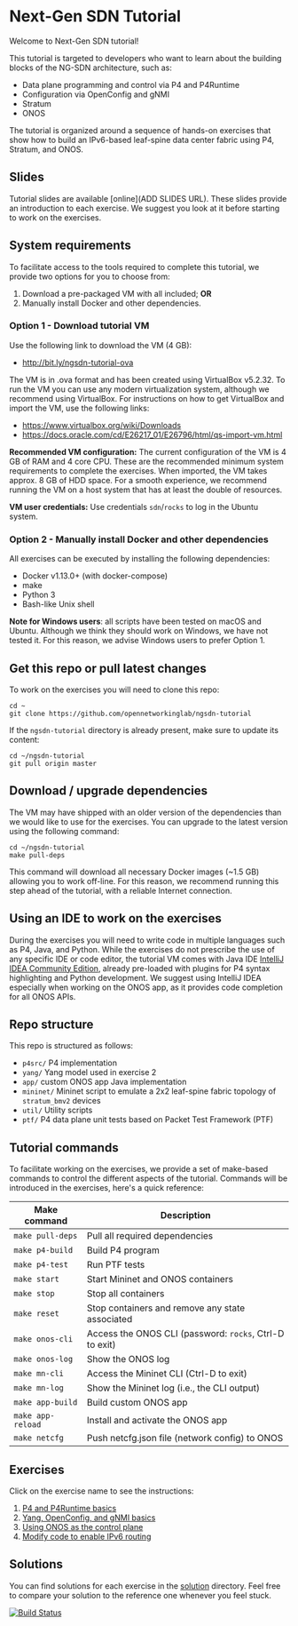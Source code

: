 # Next-Gen SDN Tutorial

Welcome to Next-Gen SDN tutorial!

This tutorial is targeted to developers who want to learn about the
building blocks of the NG-SDN architecture, such as:

* Data plane programming and control via P4 and P4Runtime
* Configuration via OpenConfig and gNMI
* Stratum
* ONOS

The tutorial is organized around a sequence of hands-on exercises that show how
to build an IPv6-based leaf-spine data center fabric using P4, Stratum, and
ONOS.

## Slides

Tutorial slides are available [online](ADD SLIDES URL). These slides provide an
introduction to each exercise. We suggest you look at it before starting to work
on the exercises.

## System requirements

To facilitate access to the tools required to complete this tutorial, we provide
two options for you to choose from:

1. Download a pre-packaged VM with all included; **OR**
2. Manually install Docker and other dependencies.

### Option 1 - Download tutorial VM

Use the following link to download the VM (4 GB):
* <http://bit.ly/ngsdn-tutorial-ova>

The VM is in .ova format and has been created using VirtualBox v5.2.32. To run
the VM you can use any modern virtualization system, although we recommend using
VirtualBox. For instructions on how to get VirtualBox and import the VM, use the
following links:

* <https://www.virtualbox.org/wiki/Downloads>
* <https://docs.oracle.com/cd/E26217_01/E26796/html/qs-import-vm.html>

**Recommended VM configuration:**
The current configuration of the VM is 4 GB of RAM and 4 core CPU. These are the
recommended minimum system requirements to complete the exercises. When
imported, the VM takes approx. 8 GB of HDD space. For a smooth experience, we
recommend running the VM on a host system that has at least the double of
resources.

**VM user credentials:**
Use credentials `sdn`/`rocks` to log in the Ubuntu system.

### Option 2 - Manually install Docker and other dependencies

All exercises can be executed by installing the following dependencies:

* Docker v1.13.0+ (with docker-compose)
* make
* Python 3
* Bash-like Unix shell

**Note for Windows users**: all scripts have been tested on macOS and Ubuntu.
Although we think they should work on Windows, we have not tested it. For this
reason, we advise Windows users to prefer Option 1.

## Get this repo or pull latest changes

To work on the exercises you will need to clone this repo:

    cd ~
    git clone https://github.com/opennetworkinglab/ngsdn-tutorial

If the `ngsdn-tutorial` directory is already present, make sure to update its
content:

    cd ~/ngsdn-tutorial
    git pull origin master

## Download / upgrade dependencies

The VM may have shipped with an older version of the dependencies than we would
like to use for the exercises. You can upgrade to the latest version using the
following command:

    cd ~/ngsdn-tutorial
    make pull-deps

This command will download all necessary Docker images (~1.5 GB) allowing you to
work off-line. For this reason, we recommend running this step ahead of the
tutorial, with a reliable Internet connection.

## Using an IDE to work on the exercises

During the exercises you will need to write code in multiple languages such as
P4, Java, and Python. While the exercises do not prescribe the use of any
specific IDE or code editor, the tutorial VM comes with Java IDE [IntelliJ IDEA
Community Edition](https://www.jetbrains.com/idea/), already pre-loaded with
plugins for P4 syntax highlighting and Python development. We suggest using
IntelliJ IDEA especially when working on the ONOS app, as it provides code
completion for all ONOS APIs.

## Repo structure

This repo is structured as follows:

 * `p4src/` P4 implementation
 * `yang/` Yang model used in exercise 2
 * `app/` custom ONOS app Java implementation
 * `mininet/` Mininet script to emulate a 2x2 leaf-spine fabric topology of
   `stratum_bmv2` devices
 * `util/` Utility scripts
 * `ptf/` P4 data plane unit tests based on Packet Test Framework (PTF)

## Tutorial commands

To facilitate working on the exercises, we provide a set of make-based commands
to control the different aspects of the tutorial. Commands will be introduced in
the exercises, here's a quick reference:

| Make command        | Description                                            |
|---------------------|------------------------------------------------------- |
| `make pull-deps`    | Pull all required dependencies                         |
| `make p4-build`     | Build P4 program                                       |
| `make p4-test`      | Run PTF tests                                          |
| `make start`        | Start Mininet and ONOS containers                      |
| `make stop`         | Stop all containers                                    |
| `make reset`        | Stop containers and remove any state associated        |
| `make onos-cli`     | Access the ONOS CLI (password: `rocks`, Ctrl-D to exit)|
| `make onos-log`     | Show the ONOS log                                      |
| `make mn-cli`       | Access the Mininet CLI (Ctrl-D to exit)                |
| `make mn-log`       | Show the Mininet log (i.e., the CLI output)            |
| `make app-build`    | Build custom ONOS app                                  |
| `make app-reload`   | Install and activate the ONOS app                      |
| `make netcfg`       | Push netcfg.json file (network config) to ONOS         |

## Exercises

Click on the exercise name to see the instructions:

 1. [P4 and P4Runtime basics](./EXERCISE-1.md)
 2. [Yang, OpenConfig, and gNMI basics](./EXERCISE-2.md)
 3. [Using ONOS as the control plane](./EXERCISE-3.md)
 4. [Modify code to enable IPv6 routing](./EXERCISE-4.md)

## Solutions

You can find solutions for each exercise in the [solution](solution) directory.
Feel free to compare your solution to the reference one whenever you feel stuck.

[![Build Status](https://travis-ci.org/opennetworkinglab/ngsdn-tutorial.svg?branch=master)](https://travis-ci.org/opennetworkinglab/ngsdn-tutorial)

